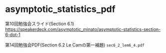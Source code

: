 # asymptotic_statistics_pdf

第10回勉強会スライド(Section 6.1)
https://speakerdeck.com/asymptotic_minato/asymptotic-statistics-section-6-dot-1

第14回勉強会PDF(Section 6.2 Le Camの第一補題)
`sec6_2_lem6_4.pdf`
